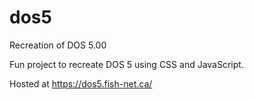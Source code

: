 # dos5
Recreation of DOS 5.00

Fun project to recreate DOS 5 using CSS and JavaScript.

Hosted at https://dos5.fish-net.ca/
